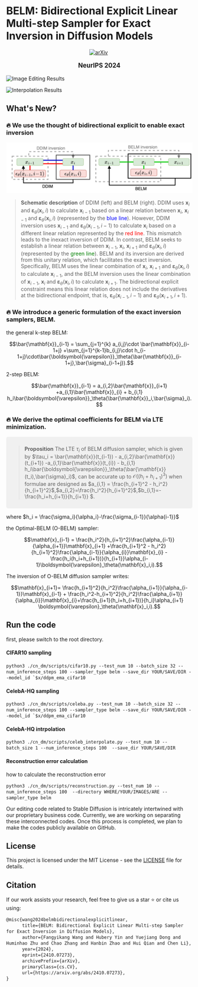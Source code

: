 # BELM: Bidirectional Explicit Linear Multi-step Sampler for Exact Inversion in Diffusion Models

<div align="center">

[![arXiv](https://img.shields.io/badge/arXiv%20paper-2410.07273-b31b1b.svg)](https://arxiv.org/abs/2410.07273)&nbsp;
</div>
<div>
  <p align="center" style="font-size: larger;">
    <strong>NeurIPS 2024 </strong>
  </p>
</div>

<!-- > Image Editing Results -->
![Image Editing Results](assets/editing_show.drawio.png)

<!-- > Interpolation Results -->
![Interpolation Results](assets/belm_inter_show.drawio.png)

<!-- ## Abstract

The inversion of diffusion model sampling, which aims to find the corresponding initial noise of a sample, plays a critical role in various tasks. Recently, several heuristic exact inversion samplers have been proposed to address the inexact inversion issue in a training-free manner. However, the theoretical properties of these heuristic samplers remain unknown and they often exhibit mediocre sampling quality. In this paper, we introduce a generic formulation, \emph{Bidirectional Explicit Linear Multi-step} (BELM) samplers, of the exact inversion samplers, which includes all previously proposed heuristic exact inversion samplers as special cases. The BELM formulation is derived from the variable-stepsize-variable-formula linear multi-step method via integrating a bidirectional explicit constraint. We highlight this bidirectional explicit constraint is the key of mathematically exact inversion. We systematically investigate the Local Truncation Error (LTE) within the BELM framework and show that the existing heuristic designs of exact inversion samplers yield sub-optimal LTE. Consequently, we propose the Optimal BELM (O-BELM) sampler through the LTE minimization approach. We conduct additional analysis to substantiate the theoretical stability and global convergence property of the proposed optimal sampler. Comprehensive experiments demonstrate our O-BELM sampler establishes the exact inversion property while achieving high-quality sampling. Additional experiments in image editing and image interpolation highlight the extensive potential of applying O-BELM in varying applications.  -->




## What's New?
### 🔥 We use the thought of bidirectional explicit to enable exact inversion
![Some edits](assets/belm_linear.drawio.png)
> **Schematic description** of DDIM (left) and BELM (right). DDIM uses $`\mathbf{x}_i`$ and $`\boldsymbol{\varepsilon}_\theta(\mathbf{x}_i,i)`$ to calculate $`\mathbf{x}_{i-1}`$ based on a linear relation between $`\mathbf{x}_i`$, $`\mathbf{x}_{i-1}`$ and $`\boldsymbol{\varepsilon}_\theta(\mathbf{x}_i,i)`$ (represented by the <span style="color:blue">blue line</span>). However, DDIM inversion uses $`\mathbf{x}_{i-1}`$ and $`\boldsymbol{\varepsilon}_\theta(\mathbf{x}_{i-1},i-1)`$ to calculate $`\mathbf{x}_{i}`$ based on a different linear relation represented by the <span style="color:red">red line</span>. This mismatch leads to the inexact inversion of DDIM. In contrast, BELM seeks to establish a linear relation between $`\mathbf{x}_{i-1}`$, $`\mathbf{x}_i`$, $`\mathbf{x}_{i+1}`$ and $`\boldsymbol{\varepsilon}_\theta(\mathbf{x}_{i}, i)`$ (represented by the <span style="color:green">green line</span>). BELM and its inversion are derived from this unitary relation, which facilitates the exact inversion. Specifically, BELM uses the linear combination of $`\mathbf{x}_i`$, $`\mathbf{x}_{i+1}`$ and $`\boldsymbol{\varepsilon}_\theta(\mathbf{x}_{i},i)`$ to calculate $`\mathbf{x}_{i-1}`$, and the BELM inversion uses the linear combination of $`\mathbf{x}_{i-1}`$, $`\mathbf{x}_i`$ and $`\boldsymbol{\varepsilon}_\theta(\mathbf{x}_{i},i)`$ to calculate $`\mathbf{x}_{i+1}`$. The bidirectional explicit constraint means this linear relation does not include the derivatives at the bidirectional endpoint, that is, $`\boldsymbol{\varepsilon}_\theta(\mathbf{x}_{i-1},i-1)`$ and $`\boldsymbol{\varepsilon}_\theta(\mathbf{x}_{i+1},i+1)`$.

### 🔥 We introduce a generic formulation of the exact inversion samplers, BELM.
<!-- ![Some edits](assets/belm.jpg)
![Some edits](assets/2-belm.jpg) -->
the general k-step BELM:
```math
\bar{\mathbf{x}}_{i-1} = \sum_{j=1}^{k} a_{i,j}\cdot \bar{\mathbf{x}}_{i-1+j} +\sum_{j=1}^{k-1}b_{i,j}\cdot h_{i-1+j}\cdot\bar{\boldsymbol{\varepsilon}}_\theta(\bar{\mathbf{x}}_{i-1+j},\bar{\sigma}_{i-1+j}).
```


2-step BELM:
```math
\bar{\mathbf{x}}_{i-1} = a_{i,2}\bar{\mathbf{x}}_{i+1} +a_{i,1}\bar{\mathbf{x}}_{i} + b_{i,1} h_i\bar{\boldsymbol{\varepsilon}}_\theta(\bar{\mathbf{x}}_i,\bar{\sigma}_i).
```

### 🔥 We derive the optimal coefficients for BELM via LTE minimization.
<!-- ![Some edits](assets/o-belm.jpg) -->

<div style="background-color: #f0f0f0; padding: 10px; border-radius: 5px;">

> **Proposition**  The LTE $`\tau_i`$ of BELM diffusion sampler, which is given by $`\tau_i = \bar{\mathbf{x}}(t_{i-1}) - a_{i,2}\bar{\mathbf{x}}(t_{i+1}) -a_{i,1}\bar{\mathbf{x}}(t_{i}) - b_{i,1} h_i\bar{\boldsymbol{\varepsilon}}_\theta(\bar{\mathbf{x}}(t_i),\bar{\sigma}_i)`$, can be accurate up to $`\mathcal{O}\left({(h_{i}+h_{i+1})}^3\right)`$ when formulae are designed as $`a_{i,1} = \frac{h_{i+1}^2 - h_i^2}{h_{i+1}^2}`$,$`a_{i,2}=\frac{h_i^2}{h_{i+1}^2}`$,$`b_{i,1}=- \frac{h_i+h_{i+1}}{h_{i+1}} `$.

</div>

where $`h_i = \frac{\sigma_i}{\alpha_i}-\frac{\sigma_{i-1}}{\alpha{i-1}}`$

the Optimal-BELM (O-BELM) sampler:

```math
\mathbf{x}_{i-1} = \frac{h_i^2}{h_{i+1}^2}\frac{\alpha_{i-1}}{\alpha_{i+1}}\mathbf{x}_{i+1} +\frac{h_{i+1}^2 - h_i^2}{h_{i+1}^2}\frac{\alpha_{i-1}}{\alpha_{i}}\mathbf{x}_{i} - \frac{h_i(h_i+h_{i+1})}{h_{i+1}}\alpha_{i-1}\boldsymbol{\varepsilon}_\theta(\mathbf{x}_i,i).
```

The inversion of O-BELM diffusion sampler writes:

```math
\mathbf{x}_{i+1}= \frac{h_{i+1}^2}{h_i^2}\frac{\alpha_{i+1}}{\alpha_{i-1}}\mathbf{x}_{i-1} + \frac{h_i^2-h_{i+1}^2}{h_i^2}\frac{\alpha_{i+1}}{\alpha_{i}}\mathbf{x}_{i}+\frac{h_{i+1}(h_i+h_{i+1})}{h_i}\alpha_{i+1} \boldsymbol{\varepsilon}_\theta(\mathbf{x}_i,i).
```

## Run the code
first, please switch to the root directory.
#### CIFAR10 sampling
```shell
python3 ./cn_dm/scripts/cifar10.py --test_num 10 --batch_size 32 --num_inference_steps 100 --sampler_type belm --save_dir YOUR/SAVE/DIR --model_id `$x/ddpm_ema_cifar10
```

#### CelebA-HQ sampling
```shell
python3 ./cn_dm/scripts/celeba.py --test_num 10 --batch_size 32 --num_inference_steps 100 --sampler_type belm --save_dir YOUR/SAVE/DIR --model_id `$x/ddpm_ema_cifar10
```

#### CelebA-HQ intrpolation
```shell
python3 ./cn_dm/scripts/celeb_interpolate.py --test_num 10 --batch_size 1 --num_inference_steps 100  --save_dir YOUR/SAVE/DIR 
```

#### Reconstruction error calculation
how to calculate the reconstruction error
```shell
python3 ./cn_dm/scripts/reconstruction.py --test_num 10 --num_inference_steps 100  --directory WHERE/YOUR/IMAGES/ARE --sampler_type belm
```

Our editing code related to Stable Diffusion is intricately intertwined with our proprietary business code. Currently, we are working on separating these interconnected codes. Once this process is completed, we plan to make the codes publicly available on GitHub.


## License
This project is licensed under the MIT License - see the [LICENSE](LICENSE) file for details.


## Citation
If our work assists your research, feel free to give us a star ⭐ or cite us using:
```
@misc{wang2024belmbidirectionalexplicitlinear,
      title={BELM: Bidirectional Explicit Linear Multi-step Sampler for Exact Inversion in Diffusion Models}, 
      author={Fangyikang Wang and Hubery Yin and Yuejiang Dong and Huminhao Zhu and Chao Zhang and Hanbin Zhao and Hui Qian and Chen Li},
      year={2024},
      eprint={2410.07273},
      archivePrefix={arXiv},
      primaryClass={cs.CV},
      url={https://arxiv.org/abs/2410.07273}, 
}
```